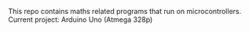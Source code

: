 This repo contains maths related programs that run on microcontrollers.
Current project: Arduino Uno (Atmega 328p)

